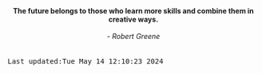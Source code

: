 
<div align="center"><b><span>The future belongs to those who learn more skills and combine them in creative ways.</span></b><br><br><i> - Robert Greene</i></div>
<br><br><kbd>Last updated:Tue May 14 12:10:23 2024</kbd>